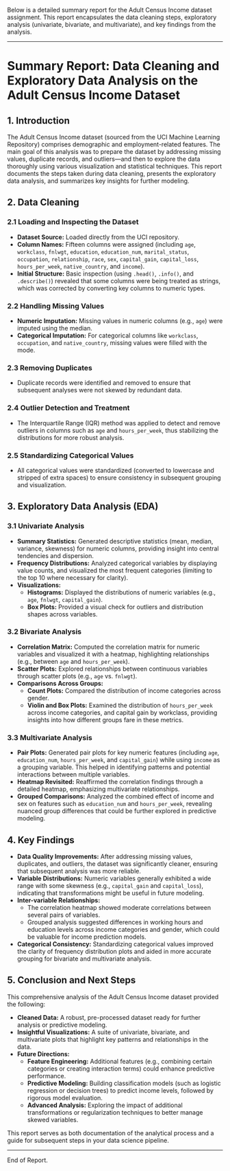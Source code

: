 Below is a detailed summary report for the Adult Census Income dataset assignment. This report encapsulates the data cleaning steps, exploratory analysis (univariate, bivariate, and multivariate), and key findings from the analysis.

---

# Summary Report: Data Cleaning and Exploratory Data Analysis on the Adult Census Income Dataset

## 1. Introduction

The Adult Census Income dataset (sourced from the UCI Machine Learning Repository) comprises demographic and employment-related features. The main goal of this analysis was to prepare the dataset by addressing missing values, duplicate records, and outliers—and then to explore the data thoroughly using various visualization and statistical techniques. This report documents the steps taken during data cleaning, presents the exploratory data analysis, and summarizes key insights for further modeling.

## 2. Data Cleaning

### 2.1 Loading and Inspecting the Dataset
- **Dataset Source:** Loaded directly from the UCI repository.
- **Column Names:** Fifteen columns were assigned (including `age`, `workclass`, `fnlwgt`, `education`, `education_num`, `marital_status`, `occupation`, `relationship`, `race`, `sex`, `capital_gain`, `capital_loss`, `hours_per_week`, `native_country`, and `income`).
- **Initial Structure:** Basic inspection (using `.head()`, `.info()`, and `.describe()`) revealed that some columns were being treated as strings, which was corrected by converting key columns to numeric types.

### 2.2 Handling Missing Values
- **Numeric Imputation:** Missing values in numeric columns (e.g., `age`) were imputed using the median.
- **Categorical Imputation:** For categorical columns like `workclass`, `occupation`, and `native_country`, missing values were filled with the mode.
  
### 2.3 Removing Duplicates
- Duplicate records were identified and removed to ensure that subsequent analyses were not skewed by redundant data.

### 2.4 Outlier Detection and Treatment
- The Interquartile Range (IQR) method was applied to detect and remove outliers in columns such as `age` and `hours_per_week`, thus stabilizing the distributions for more robust analysis.

### 2.5 Standardizing Categorical Values
- All categorical values were standardized (converted to lowercase and stripped of extra spaces) to ensure consistency in subsequent grouping and visualization.

## 3. Exploratory Data Analysis (EDA)

### 3.1 Univariate Analysis
- **Summary Statistics:** Generated descriptive statistics (mean, median, variance, skewness) for numeric columns, providing insight into central tendencies and dispersion.
- **Frequency Distributions:** Analyzed categorical variables by displaying value counts, and visualized the most frequent categories (limiting to the top 10 where necessary for clarity).
- **Visualizations:** 
  - **Histograms:** Displayed the distributions of numeric variables (e.g., `age`, `fnlwgt`, `capital_gain`).
  - **Box Plots:** Provided a visual check for outliers and distribution shapes across variables.

### 3.2 Bivariate Analysis
- **Correlation Matrix:** Computed the correlation matrix for numeric variables and visualized it with a heatmap, highlighting relationships (e.g., between `age` and `hours_per_week`).
- **Scatter Plots:** Explored relationships between continuous variables through scatter plots (e.g., `age` vs. `fnlwgt`).
- **Comparisons Across Groups:**
  - **Count Plots:** Compared the distribution of income categories across gender.
  - **Violin and Box Plots:** Examined the distribution of `hours_per_week` across income categories, and capital gain by workclass, providing insights into how different groups fare in these metrics.

### 3.3 Multivariate Analysis
- **Pair Plots:** Generated pair plots for key numeric features (including `age`, `education_num`, `hours_per_week`, and `capital_gain`) while using `income` as a grouping variable. This helped in identifying patterns and potential interactions between multiple variables.
- **Heatmap Revisited:** Reaffirmed the correlation findings through a detailed heatmap, emphasizing multivariate relationships.
- **Grouped Comparisons:** Analyzed the combined effect of income and sex on features such as `education_num` and `hours_per_week`, revealing nuanced group differences that could be further explored in predictive modeling.

## 4. Key Findings

- **Data Quality Improvements:** After addressing missing values, duplicates, and outliers, the dataset was significantly cleaner, ensuring that subsequent analysis was more reliable.
- **Variable Distributions:** Numeric variables generally exhibited a wide range with some skewness (e.g., `capital_gain` and `capital_loss`), indicating that transformations might be useful in future modeling.
- **Inter-variable Relationships:** 
  - The correlation heatmap showed moderate correlations between several pairs of variables.
  - Grouped analysis suggested differences in working hours and education levels across income categories and gender, which could be valuable for income prediction models.
- **Categorical Consistency:** Standardizing categorical values improved the clarity of frequency distribution plots and aided in more accurate grouping for bivariate and multivariate analysis.

## 5. Conclusion and Next Steps

This comprehensive analysis of the Adult Census Income dataset provided the following:
- **Cleaned Data:** A robust, pre-processed dataset ready for further analysis or predictive modeling.
- **Insightful Visualizations:** A suite of univariate, bivariate, and multivariate plots that highlight key patterns and relationships in the data.
- **Future Directions:** 
  - **Feature Engineering:** Additional features (e.g., combining certain categories or creating interaction terms) could enhance predictive performance.
  - **Predictive Modeling:** Building classification models (such as logistic regression or decision trees) to predict income levels, followed by rigorous model evaluation.
  - **Advanced Analysis:** Exploring the impact of additional transformations or regularization techniques to better manage skewed variables.

This report serves as both documentation of the analytical process and a guide for subsequent steps in your data science pipeline.

---

End of Report.